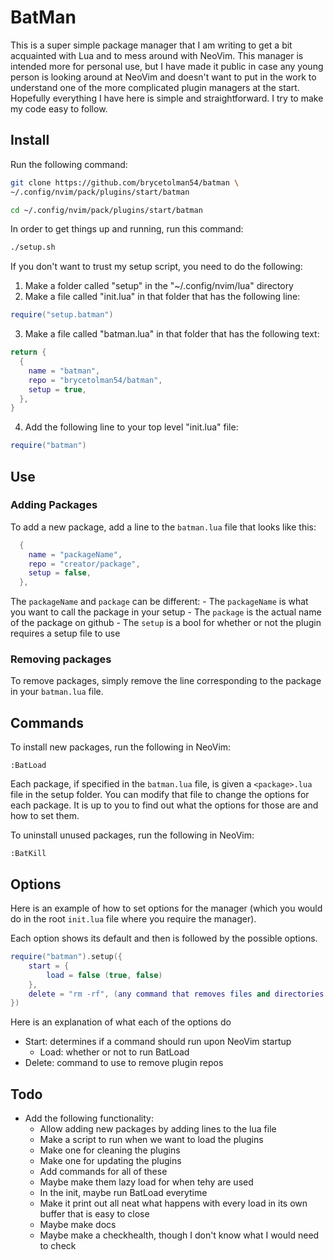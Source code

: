 # BatMan

This is a super simple package manager that I am writing to get a bit acquainted with Lua and to mess around with NeoVim. 
This manager is intended more for personal use, but I have made it public in case any young person is looking around at NeoVim and doesn't want to put in the work to
understand one of the more complicated plugin managers at the start.
Hopefully everything I have here is simple and straightforward. I try to make my code easy to follow. 

## Install

Run the following command:

```sh
git clone https://github.com/brycetolman54/batman \
~/.config/nvim/pack/plugins/start/batman

cd ~/.config/nvim/pack/plugins/start/batman
```

In order to get things up and running, run this command:

```sh
./setup.sh
```

If you don't want to trust my setup script, you need to do the following:

1. Make a folder called "setup" in the "~/.config/nvim/lua" directory
2. Make a file called "init.lua" in that folder that has the following line:

```lua
require("setup.batman")
```

3. Make a file called "batman.lua" in that folder that has the following text:

```lua
return {
  {
    name = "batman",
    repo = "brycetolman54/batman",
    setup = true,
  },
}
```

4. Add the following line to your top level "init.lua" file:
```lua
require("batman")
```

## Use

### Adding Packages

To add a new package, add a line to the `batman.lua` file that looks like this:

```lua
  {
    name = "packageName",
    repo = "creator/package",
    setup = false,
  },
```

The `packageName` and `package` can be different:
    - The `packageName` is what you want to call the package in your setup
    - The `package` is the actual name of the package on github
    - The `setup` is a bool for whether or not the plugin requires a setup file to use

### Removing packages

To remove packages, simply remove the line corresponding to the package in your `batman.lua` file.

## Commands

To install new packages, run the following in NeoVim:

```vim
:BatLoad
```

Each package, if specified in the `batman.lua` file, is given a `<package>.lua` file in the setup folder.
You can modify that file to change the options for each package. It is up to you to find out what the options for those are and how to set them.

To uninstall unused packages, run the following in NeoVim:

```vim
:BatKill
```

## Options

Here is an example of how to set options for the manager (which you would do in the root `init.lua` file where you require the manager).

Each option shows its default and then is followed by the possible options.

```lua
require("batman").setup({
    start = {
        load = false (true, false)
    },
    delete = "rm -rf", (any command that removes files and directories in your shell)
})
```

Here is an explanation of what each of the options do
- Start: determines if a command should run upon NeoVim startup
    - Load: whether or not to run BatLoad
- Delete: command to use to remove plugin repos

## Todo

- Add the following functionality:
    - Allow adding new packages by adding lines to the lua file
    - Make a script to run when we want to load the plugins
    - Make one for cleaning the plugins
    - Make one for updating the plugins
    - Add commands for all of these
    - Maybe make them lazy load for when tehy are used
    - In the init, maybe run BatLoad everytime
    - Make it print out all neat what happens with every load in its own buffer that is easy to close
    - Maybe make docs
    - Maybe make a checkhealth, though I don't know what I would need to check

<!--
Unicode icons:
  - Green check box: u2705
  - Blue check box: u2611
  - Red X: u274c
-->
